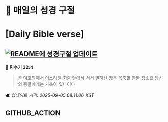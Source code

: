 # 🙏 매일의 성경 구절
# [Daily Bible verse]
## [![README에 성경구절 업데이트](https://github.com/DONGSUKA/first_test/actions/workflows/update-readme-bible.yml/badge.svg)](https://github.com/DONGSUKA/first_test/actions/workflows/update-readme-bible.yml)
<!-- START_BIBLE_VERSE -->
📖 **민수기 32:4**
> 곧 여호와께서 이스라엘 회중 앞에서 쳐서 멸하신 땅은 목축할 만한 장소요 당신의 종들에게는 가축이 있나이다

🕊️ _업데이트 시각: 2025-09-05 08:11:06 KST_
  <!-- END_BIBLE_VERSE -->
## GITHUB_ACTION
